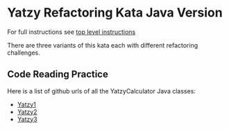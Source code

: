Yatzy Refactoring Kata Java Version
===================================

For full instructions see [top level instructions](../README.md)

There are three variants of this kata each with different refactoring challenges.

## Code Reading Practice
Here is a list of github urls of all the YatzyCalculator Java classes:

* [Yatzy1](https://github.com/emilybache/Yatzy-Refactoring-Kata/blob/main/java/src/main/java/org/codingdojo/yatzy1/Yatzy1.java)
* [Yatzy2](https://github.com/emilybache/Yatzy-Refactoring-Kata/blob/main/java/src/main/java/org/codingdojo/yatzy2/Yatzy2.java)
* [Yatzy3](https://github.com/emilybache/Yatzy-Refactoring-Kata/blob/main/java/src/main/java/org/codingdojo/yatzy3/Yatzy3.java)